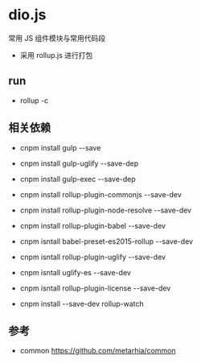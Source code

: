 # dio.js
常用 JS 组件模块与常用代码段
- 采用 rollup.js 进行打包




## run 
- rollup -c


## 相关依赖
- cnpm install gulp --save
- cnpm install gulp-uglify --save-dep
- cnpm install gulp-exec --save-dep 
- cnpm install rollup-plugin-commonjs --save-dev
- cnpm install rollup-plugin-node-resolve --save-dev
- cnpm install rollup-plugin-babel --save-dev
- cnpm isntall babel-preset-es2015-rollup --save-dev
- cnpm isntall rollup-plugin-uglify --save-dev
- cnpm isntall  uglify-es --save-dev

- cnpm isntall   rollup-plugin-license  --save-dev
- cnpm install --save-dev rollup-watch
## 参考
- common https://github.com/metarhia/common